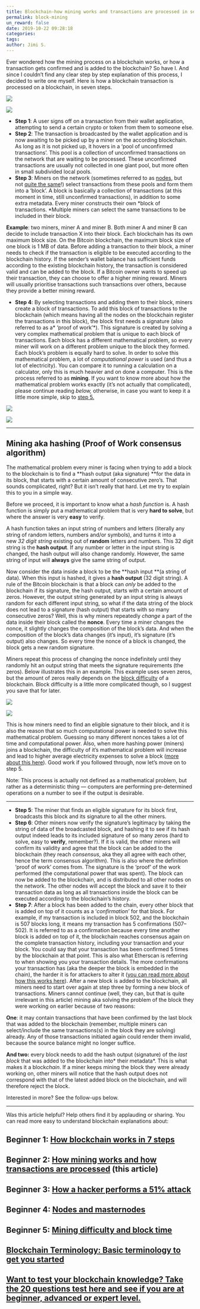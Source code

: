 ```yaml
---
title: Blockchain-how mining works and transactions are processed in seven steps
permalink: block-mining
un_reward: false
date: 2019-10-22 09:28:18
categories:
tags:
author: Jimi S.
---
```










Ever wondered how the mining process on a blockchain works, or how a transaction gets confirmed and is added to the blockchain? So have I. And since I couldn’t find any clear step by step explanation of this process, I decided to write one myself. Here is how a blockchain transaction is processed on a blockchain, in seven steps.











![](media/1*S9Mv3bEQ7BcX12mX6LI_pQ.png)

![](media/1*S9Mv3bEQ7BcX12mX6LI_pQ.png)









* **Step 1**: A user signs off on a transaction from their wallet application, attempting to send a certain crypto or token from them to someone else.
* **Step 2**: The transaction is broadcasted by the wallet application and is now awaiting to be picked up by a miner on the according blockchain. As long as it is not picked up, it hovers in a ‘pool of unconfirmed transactions’. This pool is a collection of unconfirmed transactions on the network that are waiting to be processed. These unconfirmed transactions are usually not collected in one giant pool, but more often in small subdivided local pools.
* **Step 3**: Miners on the network (sometimes referred to as [nodes](https://medium.com/coinmonks/blockchain-what-is-a-node-or-masternode-and-what-does-it-do-4d9a4200938f), but not [quite the same](https://medium.com/@JimiS/blockchain-what-is-a-node-or-masternode-and-what-does-it-do-4d9a4200938f)!) select transactions from these pools and form them into a ‘block’. A block is basically a collection of transactions (at this moment in time, still unconfirmed transactions), in addition to some extra metadata. Every miner constructs their own *block of transactions. *Multiple miners can select the same transactions to be included in their block.

**Example**: two miners, miner A and miner B. Both miner A and miner B can decide to include transaction X into their block. Each blockchain has its own maximum block size. On the Bitcoin blockchain, the maximum block size of one block is 1 MB of data. Before adding a transaction to their block, a miner needs to check if the transaction is eligible to be executed according to the blockchain history. If the sender’s wallet balance has sufficient funds according to the existing blockchain history, the transaction is considered valid and can be added to the block. If a Bitcoin owner wants to speed up their transaction, they can choose to offer a higher mining reward. Miners will usually prioritise transactions such transactions over others, because they provide a better mining reward.

* **Step 4**: By selecting transactions and adding them to their block, miners create a block of transactions. To add this block of transactions to the blockchain (which means having all the nodes on the blockchain register the transactions in this block), the block first needs a signature (also referred to as a* ‘proof of work’*). This signature is created by solving a very complex mathematical problem that is unique to each block of transactions. Each block has a different mathematical problem, so every miner will work on a different problem unique to the block they formed. Each block’s problem is equally hard to solve. In order to solve this mathematical problem, a lot of *computational power* is used (and thus a lot of electricity). You can compare it to running a calculation on a calculator, only this is much heavier and on done a computer. This is the process referred to as **mining**. If you want to know more about how the mathematical problem works exactly (it’s not actually that complicated), please continue reading *below,* otherwise, in case you want to keep it a little more simple, skip to [step 5.](https://blog.goodaudience.com/how-a-miner-adds-transactions-to-the-blockchain-in-seven-steps-856053271476#92ef)











![](media/1*ZWQMcP4fEEoBdF-E9WKyOw.jpeg)

![](media/1*ZWQMcP4fEEoBdF-E9WKyOw.jpeg)















* * *







## Mining aka hashing (Proof of Work consensus algorithm)

The mathematical problem every miner is facing when trying to add a block to the blockchain is to find a **hash output (aka signature) **for the data in its block, that starts with a certain amount of consecutive zero’s. That sounds complicated, right? But it isn’t really that hard. Let me try to explain this to you in a simple way.

Before we proceed, it is important to know what a *hash function* is. A hash function is simply put a mathematical problem that is very **hard to solve**, but where the answer is very **easy** to verify.

A hash function takes an input string of numbers and letters (literally any string of random letters, numbers and/or symbols), and turns it into a new *32 digit string* existing out of **random** letters and numbers. This 32 digit string is the **hash output**. If any number or letter in the input string is changed, the hash output will also change randomly. However, the same string of input will **always** give the same string of output.

Now consider the data inside a block to be the **hash input **(a string of data). When this input is hashed, it gives a **hash output** (32 digit string). A rule of the Bitcoin blockchain is that a block can *only* be added to the blockchain if its signature, the hash output, starts with a certain amount of zeros. However, the output string generated by an input string is always random for each different input string, so what if the data string of the block does not lead to a signature (hash output) that starts with so many consecutive zeros? Well, this is why miners repeatedly *change* a part of the data inside their block called the **nonce**. Every time a miner changes the nonce, it slightly changes the composition of the block’s data. And when the composition of the block’s data changes (it’s input), it’s signature (it’s output) also changes. So every time the nonce of a block is changed, the block gets a new random signature.

Miners repeat this process of changing the nonce indefinitely until they randomly hit an output string that meets the signature requirements (the zeros). Below illustrates this in an example. This example uses seven zeros, but the amount of zeros really depends on the [block difficulty](https://blog.goodaudience.com/blockchain-the-mystery-of-mining-difficulty-and-block-time-f07f0ee64fd0) of a blockchain. Block difficulty is a little more complicated though, so I suggest you save that for later.





















![](media/1*MJMd3OVd89GDUUyjluPmSQ-1.png)

![](media/1*MJMd3OVd89GDUUyjluPmSQ-1.png)



















This is how miners need to find an eligible signature to their block, and it is also the reason that so much computational power is needed to solve this mathematical problem. Guessing so many different nonces takes a lot of time and computational power. Also, when more hashing power (miners) joins a blockchain, the difficulty of it’s mathematical problem will increase and lead to higher average electricity expenses to solve a block ([more about this here](https://blog.goodaudience.com/blockchain-the-mystery-of-mining-difficulty-and-block-time-f07f0ee64fd0)). Good work if you followed through, now let’s move on to step 5.

Note: This process is actually not defined as a mathematical problem, but rather as a deterministic thing — computers are performing pre-determined operations on a number to see if the output is desirable.







* * *







* **Step 5**: The miner that finds an eligible signature for its block first, broadcasts this block and its signature to all the other miners.
* **Step 6**: Other miners now verify the signature’s legitimacy by taking the string of data of the broadcasted block, and hashing it to see if its hash output indeed leads to its included signature of so many zeros (hard to solve, easy to **verify**, remember?). If it is valid, the other miners will confirm its validity and agree that the block can be added to the blockchain (they reach *consensus*, aka they all agree with each other, hence the term consensus algorithm). This is also where the definition ‘proof of work’ comes from. The signature is the ‘proof’ of the work performed (the computational power that was spent). The block can now be added to the blockchain, and is distributed to all other nodes on the network. The other nodes will accept the block and save it to their transaction data as long as all transactions inside the block can be executed according to the blockchain’s history.
* **Step 7**: After a block has been added to the chain, every other block that is added on top of it counts as a ‘*confirmation’* for that block. For example, if my transaction is included in block 502, and the blockchain is 507 blocks long, it means my transaction has 5 confirmations (507–502). It is referred to as a confirmation because every time another block is added on top of it, the blockchain reaches consensus again on the complete transaction history, including your transaction and your block. You could say that your transaction has been confirmed 5 times by the blockchain at that point. This is also what Etherscan is referring to when showing you your transaction details. The more confirmations your transaction has (aka the deeper the block is embedded in the chain), the harder it is for attackers to alter it ([you can read more about how this works here](https://medium.com/coinmonks/what-is-a-51-attack-or-double-spend-attack-aa108db63474)). After a new block is added to the blockchain, all miners need to start over again at step three by forming a new block of transactions. Miners cannot continue (well, they can, but that is quite irrelevant in this article) mining aka solving the problem of the block they were working on earlier because of two reasons:

**One**: it may contain transactions that have been confirmed by the last block that was added to the blockchain (remember, multiple miners can select/include the same transactions(s) in the block they are solving) already. Any of those transactions initiated again could render them invalid, because the source balance might no longer suffice.

**And two:** every block needs to add the hash output (signature) of the *last block* that was added to the blockchain into* their metadata*. This is what makes it a block*chain*. If a miner keeps mining the block they were already working on, other miners will notice that the hash output does not correspond with that of the latest added block on the blockchain, and will therefore reject the block.

Interested in more? See the follow-ups below.







* * *







Was this article helpful? Help others find it by applauding or sharing. You can read more easy to understand blockchain explanations about:

## Beginner 1: [How blockchain works in 7 steps](https://medium.com/coinmonks/blockchain-for-beginners-what-is-blockchain-519db8c6677a)

## Beginner 2: [How mining works and how transactions are processed](https://medium.com/coinmonks/how-a-miner-adds-transactions-to-the-blockchain-in-seven-steps-856053271476) (this article)

## Beginner 3: [How a hacker performs a 51% attack](https://medium.com/coinmonks/what-is-a-51-attack-or-double-spend-attack-aa108db63474)

## Beginner 4: [Nodes and masternodes](https://medium.com/coinmonks/blockchain-what-is-a-node-or-masternode-and-what-does-it-do-4d9a4200938f)

## Beginner 5: [Mining difficulty and block time](https://blog.goodaudience.com/blockchain-the-mystery-of-mining-difficulty-and-block-time-f07f0ee64fd0)

## [Blockchain Terminology: Basic terminology to get you started](https://medium.com/@JimiS/blockchain-terminology-d903758d6bd)

## [Want to test your blockchain knowledge? Take the 20 questions test here and see if you are at beginner, advanced or expert level.](https://medium.com/@JimiS/blockchain-test-your-knowledge-beginner-advanced-or-expert-75c9f601718e)





